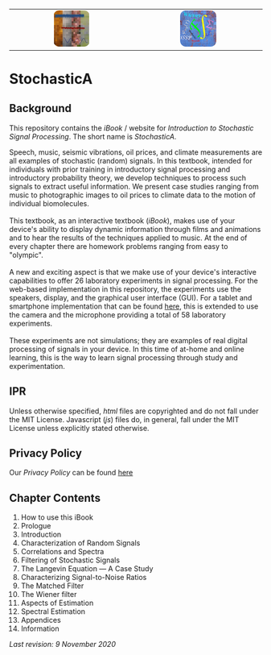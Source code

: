 <!-- 
<br><br>
<img src="images/StochasticA.png" alt="drawing" height="25%" 
	style="margin-right:25px; border:2px solid #dde8f1; border-radius:30px;"/>
<img src="images/StochasticS.png" alt="drawing" height="25%" 
	style="margin-left:25px; border:2px solid #dde8f1; border-radius:30px;"/>
<br>

| ![StochasticA](images/StochasticA.png)  | ![StochasticS](images/StochasticS.png)  | 
|:---:|:---:|

|![Alt](images/StochasticA.png =100x "Title")
 -->

<table>
	<tr style="text-align:center;">
		<td><img src="images/StochasticA.png" width="30%" height="30%"></td>
		<td><img src="images/StochasticS.png" width="30%" height="30%"></td>
	</tr>
</table>


# StochasticA

## Background
This repository contains the *iBook* / website for *Introduction to Stochastic Signal Processing*. The short name is *StochasticA*.

Speech, music, seismic vibrations, oil prices, and climate measurements are all examples of stochastic (random) signals. In this textbook, intended for individuals with prior training in introductory signal processing and introductory probability theory, we develop techniques to process such signals to extract useful information. We present case studies ranging from music to photographic images to oil prices to climate data to the motion of individual biomolecules.
<br><br>
This textbook, as an interactive textbook (*iBook*), makes use of your device's ability to display dynamic information through films and animations and to hear the results of the techniques applied to music. At the end of every chapter there are homework problems ranging from easy to "olympic".
<br><br>
A new and exciting aspect is that we make use of your device's interactive capabilities to offer 26 laboratory experiments in signal processing. For the web-based implementation in this repository, the experiments use the speakers, display, and the graphical user interface (GUI). For a tablet and smartphone implementation that can be found [here](https://apps.apple.com/us/app/stochastic-signal-processing/id1450268179?ls=1), this is extended to use the camera and the microphone providing a total of 58 laboratory experiments.
<br><br>
These experiments are not simulations; they are examples of real digital processing of signals in your device. In this time of at-home and online learning, this is the way to learn signal processing through study and experimentation.

## IPR
Unless otherwise specified, *html* files are copyrighted and do not fall under the MIT License. Javascript (*js*) files do, in general, fall under the MIT License unless explicitly stated otherwise.

## Privacy Policy
Our *Privacy Policy* can be found [here](https://sites.google.com/socraticsoftware.org/socraticsoftware/privacy-policy)

## Chapter Contents

1. How to use this iBook
1. Prologue
1. Introduction
1. Characterization of Random Signals
1. Correlations and Spectra
1. Filtering of Stochastic Signals
1. The Langevin Equation &mdash; A Case Study
1. Characterizing Signal-to-Noise Ratios
1. The Matched Filter
1. The Wiener filter
1. Aspects of Estimation
1. Spectral Estimation
1. Appendices
1. Information


*Last revision: 9 November 2020*
